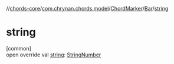 //[chords-core](../../../../index.md)/[com.chrynan.chords.model](../../index.md)/[ChordMarker](../index.md)/[Bar](index.md)/[string](string.md)

# string

[common]\
open override val [string](string.md): [StringNumber](../../-string-number/index.md)
